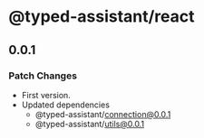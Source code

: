 # @typed-assistant/react

## 0.0.1

### Patch Changes

- First version.
- Updated dependencies
  - @typed-assistant/connection@0.0.1
  - @typed-assistant/utils@0.0.1
